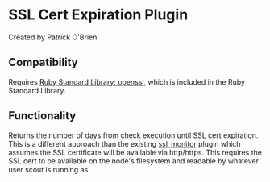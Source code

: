SSL Cert Expiration Plugin
=====================
Created by Patrick O'Brien

Compatibility 
-------------
Requires [Ruby Standard Library: openssl](http://ruby-doc.org/stdlib-1.9.3/libdoc/openssl/rdoc/), which is included in the Ruby Standard Library.

Functionality
-------------
Returns the number of days from check execution until SSL cert expiration. This is a different approach than the existing [ssl_monitor](https://github.com/scoutapp/scout-plugins/tree/master/ssl_monitor) plugin which assumes the SSL certificate will be available via http/https. This requires the SSL cert to be available on the node's filesystem and readable by whatever user scout is running as.

